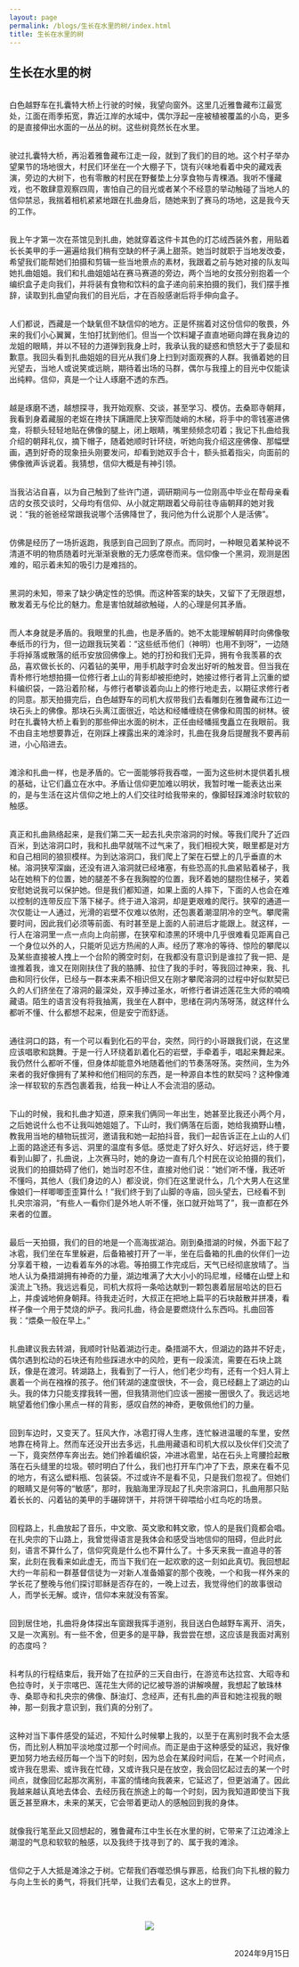 ```yaml
---
layout: page
permalink: /blogs/生长在水里的树/index.html
title: 生长在水里的树
---
```


## 生长在水里的树

<br>白色越野车在扎囊特大桥上行驶的时候，我望向窗外。这里几近雅鲁藏布江最宽处，江面在雨季拓宽，靠近江岸的水域中，偶尔浮起一座被植被覆盖的小岛，更多的是直接伸出水面的一丛丛的树。这些树竟然长在水里。

<br>驶过扎囊特大桥，再沿着雅鲁藏布江走一段，就到了我们的目的地。这个村子举办望果节的场地很大，村民们环坐在一个大棚子下，饶有兴味地看着中央的藏戏表演，旁边的大树下，也有零散的村民在野餐垫上分享食物与青稞酒。我听不懂藏戏，也不敢肆意观察四周，害怕自己的目光或者某个不经意的举动触碰了当地人的信仰禁忌，我揣着相机紧紧地跟在扎曲身后，随她来到了赛马的场地，这是我今天的工作。

<br>我上午才第一次在茶馆见到扎曲，她就穿着这件卡其色的灯芯绒西装外套，用贴着长长美甲的手一遍遍给我们稍有空缺的杯子满上甜茶。她当时就职于当地发改委，希望我们能帮她们拍摄和剪辑一些当地景点的素材，我跟着之前与她对接的队友叫她扎曲姐姐。我们和扎曲姐姐站在赛马赛道的旁边，两个当地的女孩分别抱着一个编织盒子走向我们，并将装有食物和饮料的盒子递向前来拍摄的我们，我们摆手推辞，读取到扎曲望向我们的目光后，才在百般感谢后将手伸向盒子。

<br>人们都说，西藏是一个缺氧但不缺信仰的地方。正是怀揣着对这份信仰的敬畏，外来的我们小心翼翼，生怕打扰到他们。但当一个饮料罐子直直地砸向蹲在我身边的龙姐的眼睛，并以不轻的力道弹到我身上时，我承认我的疑惑和愤怒大于了委屈和歉意。我回头看到扎曲姐姐的目光从我们身上扫到对面观赛的人群。我循着她的目光望去，当地人或说笑或远眺，期待着出场的马群，偶尔与我撞上的目光中仅能读出纯粹。信仰，真是一个让人琢磨不透的东西。

<br>越是琢磨不透，越想探寻，我开始观察、交谈，甚至学习、模仿。去桑耶寺朝拜，我看到身着藏服的老妪在搀扶下蹒跚爬上狭窄而陡峭的木梯，将手中的零钱塞进佛龛，将额头轻轻地贴在佛像的腿上，闭上眼睛，嘴里频频念叨着；我记下扎曲给我介绍的朝拜礼仪，摘下帽子，随着她顺时针环绕，听她向我介绍这座佛像、那幅壁画，遇到好奇的现象扭头刚要发问，却看到她双手合十，额头抵着指尖，向面前的佛像微声诉说着。我猜想，信仰大概是有神引领。

<br>当我沾沾自喜，以为自己触到了些许门道，调研期间与一位刚高中毕业在帮母亲看店的女孩交谈时，父母均有信仰、从小就定期跟着父母前往寺庙朝拜的她对我说：“我的爸爸经常跟我说哪个活佛降世了，我问他为什么说那个人是活佛”。   

<br>仿佛是经历了一场折返跑，我感到自己回到了原点。而同时，一种眼见着某种说不清道不明的物质随着时光渐渐衰散的无力感席卷而来。信仰像一个黑洞，观测是困难的，昭示着未知的吸引力是难挡的。

<br>黑洞的未知，带来了缺少确定性的恐惧。而这种答案的缺失，又留下了无限遐想，散发着无与伦比的魅力。愈是害怕就越欲触碰，人的心理是何其矛盾。

<br>而人本身就是矛盾的。我眼里的扎曲，也是矛盾的。她不太能理解朝拜时向佛像敬奉纸币的行为，但一边跟我玩笑着：“这些纸币他们（神明）也用不到呀”，一边随手将掉落或散落的纸币安放回佛像上。她的打扮和我们无异，拥有令我羡慕的衣品，喜欢做长长的、闪着钻的美甲，用手机敲字时会发出好听的触发音。但当我在青朴修行地想拍摄一位修行者上山的背影却被拒绝时，她接过修行者背上沉重的塑料编织袋，一路沿着阶梯，与修行者攀谈着向山上的修行地走去，以期征求修行者的同意。那天拍摄完后，白色越野车的司机大叔带我们去看雕刻在雅鲁藏布江边一块石头上的佛像。那块石头离江面很近，哈达和经幡缠绕在佛像和周围的树林。彼时在扎囊特大桥上看到的那些伸出水面的树木，正任由经幡摇曳矗立在我眼前。我不由自主地想要靠近，在刚踩上裸露出来的滩涂时，扎曲在我身后提醒我不要再前进，小心陷进去。

<br>滩涂和扎曲一样，也是矛盾的。它一面能够将我吞噬，一面为这些树木提供着扎根的基础，让它们矗立在水中。矛盾让信仰更加难以明状，我暂时唯一能表达出来的，是与生活在这片信仰之地上的人们交往时给我带来的，像脚轻踩滩涂时软软的触感。

<br>真正和扎曲熟络起来，是我们第二天一起去扎央宗溶洞的时候。等我们爬升了近四百米，到达溶洞口时，我和扎曲早就喘不过气来了，我们相视大笑，眼里都是对方和自己相同的狼狈模样。为到达溶洞口，我们爬上了架在石壁上的几乎垂直的木梯。溶洞狭窄深幽，还没有进入溶洞就已经堵塞，有些恐高的扎曲紧贴着梯子，我站在她稍下的位置，她的腿差不多在我胸膛的位置，我环着她的腿抱住梯子，笑着安慰她说我可以保护她。但是我们都知道，如果上面的人摔下，下面的人也会在难以控制的连带反应下落下梯子。终于进入溶洞，却是更艰难的爬行。狭窄的通道一次仅能让一人通过，光滑的岩壁不仅难以依附，还包裹着潮湿阴冷的空气。攀爬需要时间，因此我们必须等前面、有时甚至是上面的人前进后才能跟上。就这样，一行人在溶洞里一点一点向上向前挪，在狭窄和漆黑的环境中几乎很难看见距离自己一个身位以外的人，只能听见远方热闹的人声。经历了寒冷的等待、惊险的攀爬以及某些直接被人拽上一个台阶的腾空时刻，在我都没有意识到是谁拉了我一把、是谁推着我，谁又在刚刚扶住了我的胳膊、拉住了我的手时，等我回过神来，我、扎曲和同行伙伴，已经与一群本来素不相识但又在刚才攀爬溶洞的过程中好似默契已久的人们挤坐在了溶洞的最深处，双手捧过圣水，听修行者讲述莲花生大师的喃喃藏语。陌生的语言没有将我抽离，我坐在人群中，思绪在洞内荡呀荡，就这样什么都听不懂、什么都想不起来，但是安宁而舒适。

<br>通往洞口的路，有一个可以看到化石的平台，突然，同行的小哥跟我们说，在这里应该唱歌和跳舞。于是一行人环绕着趴着化石的岩壁，手牵着手，唱起来舞起来。我仍然什么都听不懂，但身体却能意外地随着他们的节奏荡呀荡。突然间，生为外来者的我好像拥有了某种和他们相同的东西，是一种源自本性的默契吗？这种像滩涂一样软软的东西包裹着我，给我一种让人不会流泪的感动。

<br>下山的时候，我和扎曲才知道，原来我们俩同一年出生，她甚至比我还小两个月，之后她说什么也不让我叫她姐姐了。下山时，我们俩落在后面，她给我摘野山楂，教我用当地的植物玩拔河，邀请我和她一起拍抖音，我们一起告诉正在上山的人们上面的路途还有多远、洞里的温度有多低。感觉走了好久好久、好远好远，终于要看到山脚了，扎曲说，上次赛马时，她的身边一直有几个村民在议论拍摄的我们，说我们的拍摄妨碍了他们，她当时忍不住，直接对他们说：“她们听不懂，我还听不懂吗，其他人（我们身边的人）都没说，你们在这里说什么，几个大男人在这里像娘们一样唧唧歪歪算什么！”我们终于到了山脚的寺庙，回头望去，已经看不到扎央宗溶洞，“有些人一看你们是外地人听不懂，张口就开始骂了”，我一直都在外来者的位置。

<br>最后一天拍摄，我们的目的地是一个高海拔湖泊。刚到桑措湖的时候，外面下起了冰雹，我们坐在车里躲避，后备箱被打开了一半，坐在后备箱的扎曲的伙伴们一边分享着干粮，一边看着车外的冰雹。等拍摄工作完成后，天气已经彻底放晴了。当地人认为桑措湖拥有神奇的力量，湖边堆满了大大小小的玛尼堆，经幡在山壁上和溪流上飞扬。我远远看见，司机大叔将一条哈达献到一颗包裹着层层哈达的巨石上，并虔诚地俯身朝拜。待我走近时，大叔正在把地上扁平的石块敲散并拼凑，看样子像一个用于焚烧的炉子。我问扎曲，待会是要燃烧什么东西吗。扎曲回答我：“煨桑一般在早上。”

<br>扎曲建议我去转湖，我顺时针贴着湖边行走。桑措湖不大，但湖边的路并不好走，偶尔遇到松动的石块还有险些踩进水中的风险，更有一段溪流，需要在石块上跳跃，像是在渡河。转湖路上，我看到了一行人，他们老少均有，还有一个妇人背上裹着一个尚在襁褓的孩子。他们转湖的速度很快，不一会，竟已经翻上了湖边的山头。我的体力只能支撑我转一圈，但我猜测他们应该一圈接一圈很久了。我远远地眺望着他们像小黑点一样的背影，感叹自然的神奇，更敬佩他们的力量。

<br>回到车边时，又变天了。狂风大作，冰雹打得人生疼，连忙躲进温暖的车里，安然地靠在椅背上。然而车还没开出去多远，扎曲用藏语和司机大叔以及伙伴们交流了一下，竟突然停车奔出去。她们拎着编织袋，冲进冰雹里，站在石头上弯腰捡起散落在石头缝里的垃圾。顿时明白了什么，我们也打开车门冲了下去，原来在看不见的地方，有这么塑料瓶、包装袋。不过或许不是看不见，只是我们忽视了。但她们的眼睛又是何等的“敏感”，那时，我脑海里浮现起了扎央宗溶洞口，扎曲用那只贴着长长的、闪着钻的美甲的手碾碎饼干，并将饼干碎喂给小红鸟吃的场景。

<br>回程路上，扎曲放起了音乐，中文歌、英文歌和韩文歌，惊人的是我们竟都会唱。在扎央宗的下山路上，我曾觉得语言是我体会和感受当地信仰的阻碍，但此时此刻，语言不算什么了，信仰究竟是什么也不算什么了。十多天来我一直追寻的答案，此刻在我看来如此虚无，而当下我们在一起欢歌的这一刻如此真切。我回想起大约一年前和一群基督信徒为一对新人准备婚宴的那个夜晚，一个和我一样外来的学长花了整晚与他们探讨耶稣是否存在的，一晚上过去，我觉得他们的故事很动人，而学长无解。或许，信仰本来就没有答案。

<br>回到居住地，扎曲将身体探出车窗跟我挥手道别，我目送白色越野车离开、消失，又是一次离别。有一些不舍，但更多的是平静，我尝尝在想，这应该是我面对离别的态度吗？

<br>科考队的行程结束后，我开始了在拉萨的三天自由行，在游览布达拉宫、大昭寺和色拉寺时，关于宗喀巴、莲花生大师的记忆被导游的讲解唤醒，我想起了敏珠林寺、桑耶寺和扎央宗的佛像、酥油灯、念经声，还有扎曲的声音和她注视我的眼神，那一刻我才意识到，我们真的分别了。

<br>这种对当下事件感受的延迟，不知什么时候攀上我的，以至于在离别时我不会太感伤，而比别人稍加平淡地度过那一个时间点。而正是由于这种感受的延迟，我好像更加努力地去经历每一个当下的时刻，因为总会在某段时间后，在某一个时间点，或许我在思索、或许我在忙碌，又或许我只是在放空，我会回忆起过去的某一个时间点，就像回忆起那次离别，丰富的情绪向我袭来，它延迟了，但更汹涌了。因此我越来越认真地去体会、去经历我在旅途上的每一个时刻，因为我知道即使当下我匮乏甚至麻木，未来的某天，它会带着更动人的感触回到我的身体。

<br>就像我行笔至此又回想起的，雅鲁藏布江中生长在水里的树，它带来了江边滩涂上潮湿的气息和软软的触感，以及我终于找寻到了的、属于我的滩涂。

<br>信仰之于人大抵是滩涂之于树。它帮我们吞噬恐惧与罪恶，给我们向下扎根的毅力与向上生长的勇气，将我们托举，让我们去看见，这水上的世界。

<br><br>

<center>
<img src="/images/blog4.jpg">
</center>
<br>

<p align="right">2024年9月15日</p>
